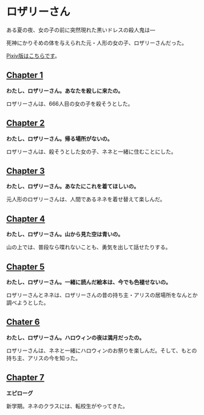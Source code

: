 # ロザリーさん

ある夏の夜、女の子の前に突然現れた黒いドレスの殺人鬼は―

死神にかりそめの体を与えられた元・人形の女の子、ロザリーさんだった。

[Pixiv版はこちらです](https://www.pixiv.net/novel/series/1215095)。

## [Chapter 1](Chapter1.md)

**わたし、ロザリーさん。あなたを殺しに来たの。**

ロザリーさんは、666人目の女の子を殺そうとした。

## [Chapter 2](Chapter2.md)

**わたし、ロザリーさん。帰る場所がないの。**

ロザリーさんは、殺そうとした女の子、ネネと一緒に住むことにした。

## [Chapter 3](Chapter3.md)

**わたし、ロザリーさん。あなたにこれを着てほしいの。**

元人形のロザリーさんは、人間であるネネを着せ替えて楽しんだ。

## [Chapter 4](Chapter4.md)

**わたし、ロザリーさん。山から見た空は青いの。**

山の上では、普段なら喋れないことも、勇気を出して話せたりする。

## [Chapter 5](Chapter5.md)

**わたし、ロザリーさん。一緒に読んだ絵本は、今でも色褪せないの。**

ロザリーさんとネネは、ロザリーさんの昔の持ち主・アリスの居場所をなんとか調べようとした。

## [Chater 6](Chapter6.md)

**わたし、ロザリーさん。ハロウィンの夜は満月だったの。**

ロザリーさんは、ネネと一緒にハロウィンのお祭りを楽しんだ。そして、もとの持ち主、アリスの今を知った。

## [Chapter 7](Chapter7.md)

**エピローグ**

新学期。ネネのクラスには、転校生がやってきた。
